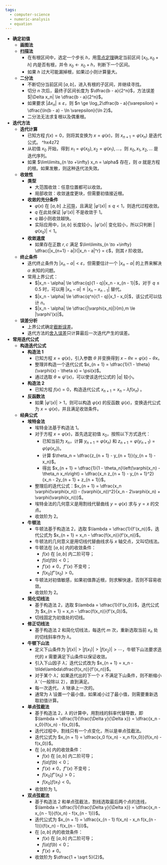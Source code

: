```yaml
---
tags:
  - computer-science
  - numeric-analysis
  - equation
---
```

- **确定初值**
	- **画图法**
	- **扫描法**
		- 在有根区间中，选定一个步长 $h$，用[零点定理](函数#^4kxb1e)确定当前区间 $[x_0,x_0 + h]$ 内是否有根，并令 $x_0 \longleftarrow x_0 + h$，判断下一个区间。
		- 如果 $h$ 过大可能漏掉根，如果过小则计算量大。
	- **二分法**
		- 不断切分当前区间 $[a,b]$，进入有根的子区间，并继续寻找。
		- 切分 $n$ 次后，最终子区间长度为 $\dfrac{b - a}{2^n}$，方法误差 $|\Delta x_n| \le \dfrac{b - a}{2^n}$。
		- 如果要求 $|\Delta x_n| \le \varepsilon$，则 $n \ge \log_2\dfrac{b - a}{\varepsilon} = \dfrac{\ln(b - a) - \ln \varepsilon}{\ln 2}$。
		- 二分法无法求复根以及偶重根。
- **迭代方法**
	- **迭代计算**
		- 已知方程 $f(x) = 0$，则将其变换为 $x = \varphi(x)$，则 $x_{n + 1} = \varphi(x_n)$ 是迭代公式。 ^hx4z72
		- 从初值 $x_0$ 开始，得到 $x_1 = \varphi(x_0),x_2 = \varphi(x_1),\dots$，则 $x_0,x_1,x_2,\dots$ 是迭代序列。
		- 如果 $\lim\limits_{n \to +\infty} x_n = \alpha$ 存在，则 $\alpha$ 就是方程的根。如果发散，则这种迭代法失效。
	- **收敛性**
		- **类型**
			- 大范围收敛：任意位置都可以收敛。
			- 局部收敛：收敛速度更块，但需要初值接近根。
		- **收敛的充分条件**
			- $\varphi(x)$ 在 $[a, b]$ 上[可导](导数#^ri73aj)，且满足 $|\varphi'(x)| \le q < 1$，则迭代过程收敛。
			- $q$ 在此处保证 $|\varphi'(x)|$ 不是收敛于 $1$。
			- $q$ 越小则收敛越快。
			- 实际应用中，$[a,b]$ 长度较小，$|\varphi'(x)|$ 变化较小，所以只判断 $|\varphi(x_0)|<1$。
		- **收敛速度**
			- 如果存在正数 $r,c$ 满足 $\lim\limits_{n \to +\infty} \dfrac{|x_{n+1} - a|}{|x_n - a|^r} = c$，则其 $r$ 阶收敛。
	- **终止条件**
		- 迭代终止条件为 $|x_n - \alpha| < \varepsilon$，但需要估计一个 $|x_n - \alpha|$ 的上界来解决 $\alpha$ 未知的问题。
		- 常用上界公式：
			- $|x_n - \alpha| \le \dfrac{q}{1 - q}|x_n - x_{n - 1}|$，对于 $q\le 0.5$ 时，可以用 $|x_n - \alpha| \le |x_n - x_{n - 1}|$ 替代。
			- $|x_n - \alpha| \le \dfrac{q^n}{1 - q}|x_1 - x_0|$，该公式可以估计 $n$。
			- $|x_n - \alpha| \le \dfrac{|\varphi(x_n)|}{m},m \le |\varphi'(x)|$。
	- **误差分析**
		- 上界公式确定[截断误差](数值计算误差#^fmii73)。
		- 迭代方法的[舍入误差](数值计算误差#^7lzgdw)只计算最后一次迭代产生的误差。
- **常用迭代公式**
	- **构造迭代公式**
		- **构造法 1**
			- 已知方程 $x = \varphi(x)$，引入参数 $\theta$ 并变换得到 $x - \theta x = \varphi(x) - \theta x$。
			- 整理并构造一个迭代公式 $x_{n + 1} = \dfrac{1}{1 - \theta}(\varphi(x) - \theta x) = \psi(x)$。
			- 通过选取 $\theta \approx \psi'(x)$，可以使该迭代公式的 $|q|$ 较小。
		- **构造法 2**
			- 已知方程 $f(x) = 0$，构造迭代公式 $x_{n + 1} = x_n - \lambda f(x_n)$ 。
		- **反函数法**
			- 如果 $|\varphi'(x)|>1$，则可以构造 $\varphi(x)$ 的反函数 $\psi(x)$，变换迭代公式为 $x = \psi(x)$，并且满足收敛条件。
	- **经典公式**
		- **埃特金法**
			- 埃特金法基于构造法 1。
			- 对于方程 $x = \varphi(x)$，首先选定初值 $x_0$，按照以下方式迭代：
				- 已知当前为 $x_n$，计算 $y_{n + 1} = \varphi(x_n)$ 和 $z_{n + 1} = \varphi(y_{n + 1}) = \varphi(\varphi(x_n))$。
				- 计算 $\theta_n = \dfrac{z_{n + 1} - y_{n + 1}}{y_{n + 1} - x_n}$。
				- 得出 $x_{n + 1} = \dfrac{1}{1 - \theta_n}\left(\varphi(x_n) - \theta_n x_n\right) = \dfrac{x_n z_{n + 1} - y_{n + 1}^2}{x_n - 2y_{n + 1} + z_{n + 1}}$。
			- 整理后的迭代公式：$x_{n + 1} = \dfrac{x_n \varphi(\varphi(x_n)) - (\varphi(x_n))^2}{x_n - 2\varphi(x_n) + \varphi(\varphi(x_n))}$。
			- 埃特金法的几何意义是用割线代替曲线 $y = \varphi(x)$ 求与 $y = x$ 的交点。
			- 收敛阶为 $2$。
		- **牛顿法**
			- 牛顿法基于构造法 2，选取 $\lambda = \dfrac{1}{f'(x_n)}$，迭代公式为 $x_{n + 1} = x_n - \dfrac{f(x_n)}{f'(x_n)}$。
			- 牛顿法的几何意义是用切线代替曲线求与 $x$ 轴交点，又叫切线法。
			- 牛顿法在 $[a,b]$ 内的收敛条件：
				- $f(x)$ 在 $[a,b]$ 内二阶可导；
				- $f(a)f(b) < 0$；
				- $f'(x) \ne 0$，$f''(x)$ 不变号；
				- $f(x_0)f''(x_0) > 0$。
			- 牛顿法对初值敏感，如果初值靠近根，则求解快速，否则不容易收敛。
			- 收敛阶为 $2$。
		- **简化切线法**
			- 基于构造法 2，选取 $\lambda = \dfrac{1}{f'(x_0)}$，迭代公式为 $x_{n + 1} = x_n - \dfrac{f(x_n)}{f'(x_0)}$。
			- 切线固定为初值处的切线。
		- **修正切线法**
			- 基于构造法 2 和简化切线法，每迭代 $m$ 次，重新选取当前 $x_n$ 处的切线斜率作为 $\lambda$。
		- **牛顿下山法**
			- 定义下山条件为 $|f(x)| > |f(x_1)| > |f(x_2)| > \cdots$，牛顿下山法要求迭代的 $x$ 需要满足下山条件以保证收敛。
			- 引入下山因子 $\tilde\lambda$，迭代公式改为 $x_{n + 1} = x_n - \tilde\lambda\dfrac{f(x_n)}{f'(x_n)}$。
			- 对于某个 $\tilde\lambda$，如果迭代出的下一个 $x$ 不满足下山条件，则不断缩小 $\tilde\lambda$（一般除以 $2$），直到满足。
			- 每一次迭代， $\tilde\lambda$ 继承上一次的。
			- 通常为 $\tilde\lambda$ 设置一个最小值，如果减小过了最小值，则需要重新选取初值计算。
		- **单点弦截法**
			- 基于构造法 2，$\lambda$ 的计算中，用割线的斜率代替导数，即 $\lambda = \dfrac{1}{\frac{\Delta y}{\Delta x}} = \dfrac{x_n - x_0}{f(x_n) - f(x_0)}$。
			- 迭代过程中，割线只有一个点变化，所以是单点弦截法。
			- 迭代公式为 $x_{n + 1} = \dfrac{x_0 f(x_n) - x_n f(x_0)}{f(x_n) - f(x_0)}$。
			- 在 $[a,b]$ 内的收敛条件：
				- $f(x)$ 在 $[a,b]$ 内二阶可导；
				- $f(a)f(b) < 0$；
				- $f'(x) \ne 0$，$f''(x)$ 不变号；
				- $f(x_0)f''(x_0) > 0$；
				- $f(x_0)f(x_1) < 0$。
			- 收敛阶为 $1$。
		- **双点弦截法**
			- 基于构造法 2 和单点弦截法，割线选取最后两个点的连线，$\lambda = \dfrac{1}{\frac{\Delta y}{\Delta x}} = \dfrac{x_n - x_{n - 1}}{f(x_n) - f(x_{n - 1})}$。
			- 迭代公式为 $x_{n + 1} = \dfrac{x_{n - 1} f(x_n) - x_n f(x_{n - 1})}{f(x_n) - f(x_{n - 1})}$。
			- 在 $[a,b]$ 内的收敛条件：
				- $f(x)$ 在 $[a,b]$ 内二阶可导；
				- $f(a)f(b) < 0$；
				- $f'(x) \ne 0$。
			- 收敛阶为 $\dfrac{1 + \sqrt 5}{2}$。